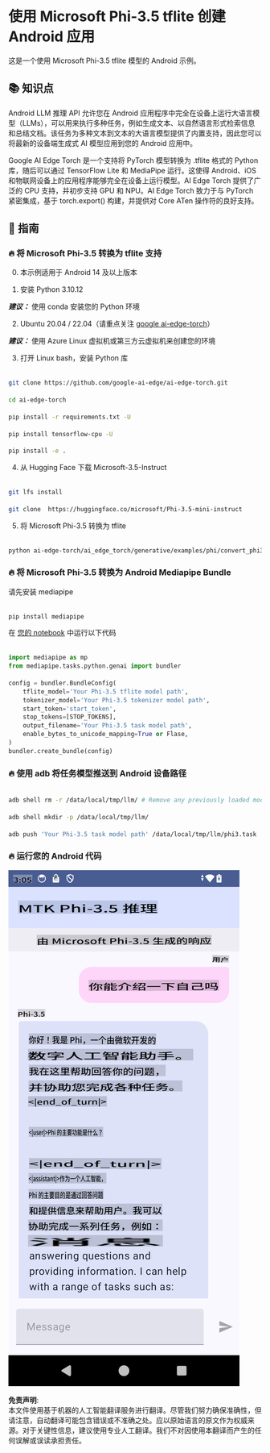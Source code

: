 # **使用 Microsoft Phi-3.5 tflite 创建 Android 应用**

这是一个使用 Microsoft Phi-3.5 tflite 模型的 Android 示例。

## **📚 知识点**

Android LLM 推理 API 允许您在 Android 应用程序中完全在设备上运行大语言模型（LLMs），可以用来执行多种任务，例如生成文本、以自然语言形式检索信息和总结文档。该任务为多种文本到文本的大语言模型提供了内置支持，因此您可以将最新的设备端生成式 AI 模型应用到您的 Android 应用中。

Google AI Edge Torch 是一个支持将 PyTorch 模型转换为 .tflite 格式的 Python 库，随后可以通过 TensorFlow Lite 和 MediaPipe 运行。这使得 Android、iOS 和物联网设备上的应用程序能够完全在设备上运行模型。AI Edge Torch 提供了广泛的 CPU 支持，并初步支持 GPU 和 NPU。AI Edge Torch 致力于与 PyTorch 紧密集成，基于 torch.export() 构建，并提供对 Core ATen 操作符的良好支持。

## **🪬 指南**

### **🔥 将 Microsoft Phi-3.5 转换为 tflite 支持**

0. 本示例适用于 Android 14 及以上版本

1. 安装 Python 3.10.12

***建议：*** 使用 conda 安装您的 Python 环境

2. Ubuntu 20.04 / 22.04（请重点关注 [google ai-edge-torch](https://github.com/google-ai-edge/ai-edge-torch)）

***建议：*** 使用 Azure Linux 虚拟机或第三方云虚拟机来创建您的环境

3. 打开 Linux bash，安装 Python 库

```bash

git clone https://github.com/google-ai-edge/ai-edge-torch.git

cd ai-edge-torch

pip install -r requirements.txt -U 

pip install tensorflow-cpu -U

pip install -e .

```

4. 从 Hugging Face 下载 Microsoft-3.5-Instruct

```bash

git lfs install

git clone  https://huggingface.co/microsoft/Phi-3.5-mini-instruct

```

5. 将 Microsoft Phi-3.5 转换为 tflite

```bash

python ai-edge-torch/ai_edge_torch/generative/examples/phi/convert_phi3_to_tflite.py --checkpoint_path  Your Microsoft Phi-3.5-mini-instruct path --tflite_path Your Microsoft Phi-3.5-mini-instruct tflite path  --prefill_seq_len 1024 --kv_cache_max_len 1280 --quantize True

```

### **🔥 将 Microsoft Phi-3.5 转换为 Android Mediapipe Bundle**

请先安装 mediapipe

```bash

pip install mediapipe

```

在 [您的 notebook](../../../../../../code/09.UpdateSamples/Aug/Android/convert/convert_phi.ipynb) 中运行以下代码

```python

import mediapipe as mp
from mediapipe.tasks.python.genai import bundler

config = bundler.BundleConfig(
    tflite_model='Your Phi-3.5 tflite model path',
    tokenizer_model='Your Phi-3.5 tokenizer model path',
    start_token='start_token',
    stop_tokens=[STOP_TOKENS],
    output_filename='Your Phi-3.5 task model path',
    enable_bytes_to_unicode_mapping=True or Flase,
)
bundler.create_bundle(config)

```

### **🔥 使用 adb 将任务模型推送到 Android 设备路径**

```bash

adb shell rm -r /data/local/tmp/llm/ # Remove any previously loaded models

adb shell mkdir -p /data/local/tmp/llm/

adb push 'Your Phi-3.5 task model path' /data/local/tmp/llm/phi3.task

```

### **🔥 运行您的 Android 代码**

![demo](../../../../../../translated_images/demo.8981711efb5a9cee5dcd835f66b3b31b94b4f3e527300e15a98a0d48863b9fbd.zh.png)

**免责声明**:  
本文件使用基于机器的人工智能翻译服务进行翻译。尽管我们努力确保准确性，但请注意，自动翻译可能包含错误或不准确之处。应以原始语言的原文作为权威来源。对于关键性信息，建议使用专业人工翻译。我们不对因使用本翻译而产生的任何误解或误读承担责任。